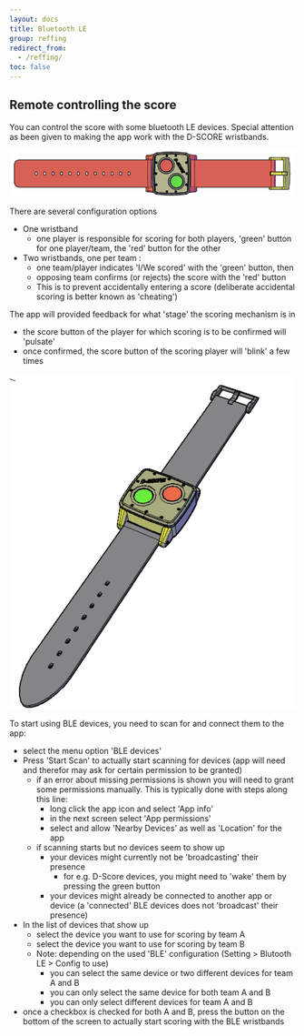 ```yaml
---
layout: docs
title: Bluetooth LE
group: reffing
redirect_from:
  - /reffing/
toc: false
---
```

## Remote controlling the score

You can control the score with some bluetooth LE devices.
Special attention as been given to making the app work with the D-SCORE wristbands.

![Bluetooth LE Wristbands D-Score](../img/d-score-horizontal.png)

There are several configuration options
- One wristband
    - one player is responsible for scoring for both players, 'green' button for one player/team, the 'red' button for the other
- Two wristbands, one per team :
  - one team/player indicates 'I/We scored' with the 'green' button, then
  - opposing team confirms (or rejects) the score with the 'red' button
  - This is to prevent accidentally entering a score (deliberate accidental scoring is better known as 'cheating')

The app will provided feedback for what 'stage' the scoring mechanism is in
- the score button of the player for which scoring is to be confirmed will 'pulsate'
- once confirmed, the score button of the scoring player will 'blink' a few times

![Bluetooth LE Wristbands D-Score](../img/d-score-vertical.png)

To start using BLE devices, you need to scan for and connect them to the app:
- select the menu option 'BLE devices'
- Press 'Start Scan' to actually start scanning for devices (app will need and therefor may ask for certain permission to be granted)
    - if an error about missing permissions is shown you will need to grant some permissions manually. This is typically done with steps along this line:
        - long click the app icon and select 'App info'
        - in the next screen select 'App permissions'
        - select and allow 'Nearby Devices' as well as 'Location' for the app
    - if scanning starts but no devices seem to show up
        - your devices might currently not be 'broadcasting' their presence
          - for e.g. D-Score devices, you might need to 'wake' them by pressing the green button
        - your devices might already be connected to another app or device (a 'connected' BLE devices does not 'broadcast' their presence)
- In the list of devices that show up
    - select the device you want to use for scoring by team A
    - select the device you want to use for scoring by team B
    - Note: depending on the used 'BLE' configuration (Setting > Blutooth LE > Config to use) 
        - you can select the same device or two different devices for team A and B
        - you can only select the same device for both team A and B
        - you can only select different devices for team A and B
- once a checkbox is checked for both A and B, press the button on the bottom of the screen to actually start scoring with the BLE wristbands
